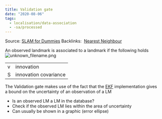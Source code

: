```yaml
---
title: Validation gate
date: "2020-08-06"
tags:
  - localisation/data-association
  - -sa/processed
---
```


Source: [SLAM for Dummies](slam-for-dummies.md)
Backlinks:  [Nearest Neighbour](nearest-neighbour.md)

An observed landmark is associated to a landmark if the following holds
![unknown_filename.png](./_resources/Validation_gate.resources/unknown_filename.png)

|     |     |
| --- | --- |
| v   | innovation |
| S   | innovation covariance |

The Validation gate makes use of the fact that the [EKF](ekf.md) implementation gives a bound on the uncertainty of an observation of a LM

*   Is an observed LM a LM in the database?
*   Check if the observed LM lies within the area of uncertainty
*   Can usually be shown in a graphic (error ellipse)

